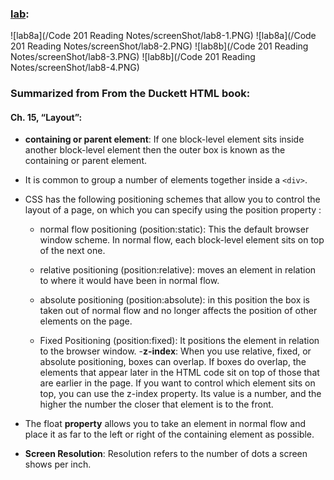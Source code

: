### [lab](https://github.com/Ahmad-A2020/cookie-stand):
![lab8a](/Code 201 Reading Notes/screenShot/lab8-1.PNG)
![lab8a](/Code 201 Reading Notes/screenShot/lab8-2.PNG)
![lab8b](/Code 201 Reading Notes/screenShot/lab8-3.PNG)
![lab8b](/Code 201 Reading Notes/screenShot/lab8-4.PNG)

### Summarized from From the Duckett HTML book:

#### Ch. 15, “Layout”:

- **containing or parent element**: If one block-level element sits inside another block-level element then the outer box is known as the containing or parent element.
- It is common to group a number of elements together inside a `<div>`.

- CSS has the following positioning  schemes that allow you to control the layout of a page, on which you can specify using the position property : 
   - normal flow positioning (position:static): This the default browser window scheme. In normal flow, each block-level element sits on top of the next one.
   -  relative positioning (position:relative): moves an element in relation to where it would have been in normal flow. 
   
   - absolute positioning (position:absolute): in this position the box is taken out of normal flow and no longer affects the position of other elements on the page. 
   - Fixed Positioning (position:fixed): It positions the element in relation to the browser window.
-**z-index**: When you use relative, fixed, or absolute positioning, boxes can overlap. If boxes do overlap, the elements that appear later in the HTML code sit on top of those that are earlier in the page. If you want to control which element sits on top, you can use the z-index property. Its value is a number, and the higher the number the closer that element is to the front.
- The float **property** allows you to take an element in normal flow and place it as far to the left or right of the containing element as possible.
- **Screen Resolution**: Resolution refers to the number of dots a screen shows per inch. 
